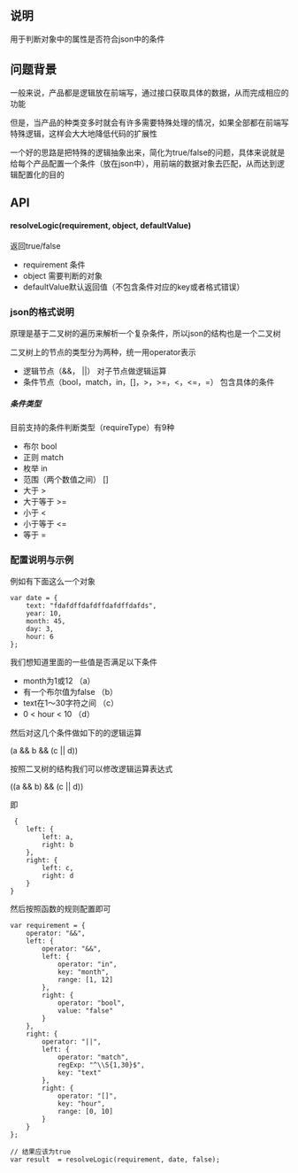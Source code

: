 ## 说明
用于判断对象中的属性是否符合json中的条件
## 问题背景
一般来说，产品都是逻辑放在前端写，通过接口获取具体的数据，从而完成相应的功能

但是，当产品的种类变多时就会有许多需要特殊处理的情况，如果全部都在前端写特殊逻辑，这样会大大地降低代码的扩展性

一个好的思路是把特殊的逻辑抽象出来，简化为true/false的问题，具体来说就是给每个产品配置一个条件（放在json中），用前端的数据对象去匹配，从而达到逻辑配置化的目的
## API
#### resolveLogic(requirement, object, defaultValue)
返回true/false
- requirement 条件
- object 需要判断的对象
- defaultValue默认返回值（不包含条件对应的key或者格式错误）

### json的格式说明
原理是基于二叉树的遍历来解析一个复杂条件，所以json的结构也是一个二叉树

二叉树上的节点的类型分为两种，统一用operator表示
- 逻辑节点（&&， ||）
对子节点做逻辑运算
- 条件节点（bool，match，in，[]，>，>=，<，<=，=）
包含具体的条件

##### 条件类型
目前支持的条件判断类型（requireType）有9种
- 布尔 bool
- 正则 match
- 枚举 in
- 范围（两个数值之间） []
- 大于 >
- 大于等于 >=
- 小于 <
- 小于等于 <=
- 等于 =

### 配置说明与示例
例如有下面这么一个对象
```
var date = {
    text: "fdafdffdafdffdafdffdafds",
    year: 10,
    month: 45,
    day: 3,
    hour: 6
};
```
我们想知道里面的一些值是否满足以下条件
- month为1或12           （a）
- 有一个布尔值为false      （b）
- text在1～30字符之间      （c）
- 0 < hour < 10         （d）

然后对这几个条件做如下的的逻辑运算

(a && b && (c || d))

按照二叉树的结构我们可以修改逻辑运算表达式

((a && b) && (c || d))

即
```
 {
    left: {
        left: a,
        right: b
    },
    right: {
        left: c,
        right: d
    }
}
```
然后按照函数的规则配置即可
```
var requirement = {
    operator: "&&",
    left: {
        operator: "&&",
        left: {
            operator: "in",
            key: "month",
            range: [1, 12]
        },
        right: {
            operator: "bool",
            value: "false"
        }
    },
    right: {
        operator: "||",
        left: {
            operator: "match",
            regExp: "^\\S{1,30}$",
            key: "text"
        },
        right: {
            operator: "[]",
            key: "hour",
            range: [0, 10]
        }
    }
};

// 结果应该为true
var result  = resolveLogic(requirement, date, false);
```